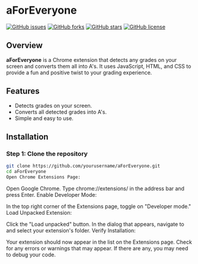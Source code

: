# aForEveryone

[![GitHub issues](https://img.shields.io/github/issues/yourusername/aForEveryone.svg)](https://github.com/yourusername/aForEveryone/issues)
[![GitHub forks](https://img.shields.io/github/forks/yourusername/aForEveryone.svg)](https://github.com/yourusername/aForEveryone/network)
[![GitHub stars](https://img.shields.io/github/stars/yourusername/aForEveryone.svg)](https://github.com/yourusername/aForEveryone/stargazers)
[![GitHub license](https://img.shields.io/github/license/yourusername/aForEveryone.svg)](https://github.com/yourusername/aForEveryone/blob/main/LICENSE)

## Overview

**aForEveryone** is a Chrome extension that detects any grades on your screen and converts them all into A's. It uses JavaScript, HTML, and CSS to provide a fun and positive twist to your grading experience.

## Features

- Detects grades on your screen.
- Converts all detected grades into A's.
- Simple and easy to use.

## Installation

### Step 1: Clone the repository

```bash
git clone https://github.com/yourusername/aForEveryone.git
cd aForEveryone
Open Chrome Extensions Page:
```
Open Google Chrome.
Type chrome://extensions/ in the address bar and press Enter.
Enable Developer Mode:

In the top right corner of the Extensions page, toggle on "Developer mode."
Load Unpacked Extension:

Click the "Load unpacked" button.
In the dialog that appears, navigate to and select your extension's folder.
Verify Installation:

Your extension should now appear in the list on the Extensions page.
Check for any errors or warnings that may appear. If there are any, you may need to debug your code.

